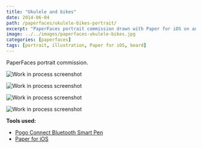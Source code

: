 ```yaml
---
title: "Ukulele and bikes"
date: 2014-06-04
path: /paperfaces/ukulele-bikes-portrait/
excerpt: "PaperFaces portrait commission drawn with Paper for iOS on an iPad."
image: ../../images/paperfaces-ukulele-bikes.jpg
categories: [paperfaces]
tags: [portrait, illustration, Paper for iOS, beard]
---
```


PaperFaces portrait commission.

![Work in process screenshot](../../images/paperfaces-ukulele-bikes-process-1-lg.jpg)

![Work in process screenshot](../../images/paperfaces-ukulele-bikes-process-2-lg.jpg)

![Work in process screenshot](../../images/paperfaces-ukulele-bikes-process-3-lg.jpg)

![Work in process screenshot](../../images/paperfaces-ukulele-bikes-process-4-lg.jpg)

**Tools used:**

- [Pogo Connect Bluetooth Smart Pen](https://www.amazon.com/gp/product/B009K448L4/ref=as_li_ss_tl?ie=UTF8&camp=1789&creative=390957&creativeASIN=B009K448L4&linkCode=as2&tag=mademist-20)
- [Paper for iOS](https://paper.bywetransfer.com/)
